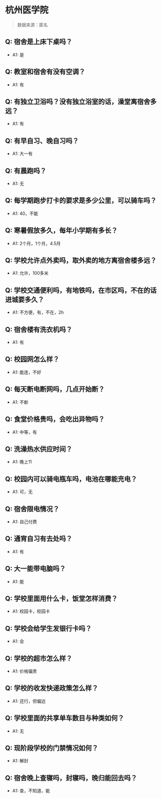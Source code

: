 # 杭州医学院

> 数据来源：匿名

## Q: 宿舍是上床下桌吗？

- A1: 是

## Q: 教室和宿舍有没有空调？

- A1: 有

## Q: 有独立卫浴吗？没有独立浴室的话，澡堂离宿舍多远？

- A1: 有

## Q: 有早自习、晚自习吗？

- A1: 大一有

## Q: 有晨跑吗？

- A1: 无

## Q: 每学期跑步打卡的要求是多少公里，可以骑车吗？

- A1: 40，不能

## Q: 寒暑假放多久，每年小学期有多长？

- A1: 2个月，1个月，4.5月

## Q: 学校允许点外卖吗，取外卖的地方离宿舍楼多远？

- A1: 允许，100多米

## Q: 学校交通便利吗，有地铁吗，在市区吗，不在的话进城要多久？

- A1: 不方便，有，不在，2h

## Q: 宿舍楼有洗衣机吗？

- A1: 有

## Q: 校园网怎么样？

- A1: 能连，不好

## Q: 每天断电断网吗，几点开始断？

- A1: 不断

## Q: 食堂价格贵吗，会吃出异物吗？

- A1: 中等，有

## Q: 洗澡热水供应时间？

- A1: 晚上11

## Q: 校园内可以骑电瓶车吗，电池在哪能充电？

- A1: 可，无

## Q: 宿舍限电情况？

- A1: 自己付费

## Q: 通宵自习有去处吗？

- A1: 有

## Q: 大一能带电脑吗？

- A1: 能

## Q: 学校里面用什么卡，饭堂怎样消费？

- A1: 校园卡，校园卡

## Q: 学校会给学生发银行卡吗？

- A1: 会

## Q: 学校的超市怎么样？

- A1: 价格偏贵

## Q: 学校的收发快递政策怎么样？

- A1: 还行，但偏远

## Q: 学校里面的共享单车数目与种类如何？

- A1: 无

## Q: 现阶段学校的门禁情况如何？

- A1: 解封

## Q: 宿舍晚上查寝吗，封寝吗，晚归能回去吗？

- A1: 查，不知道，能


